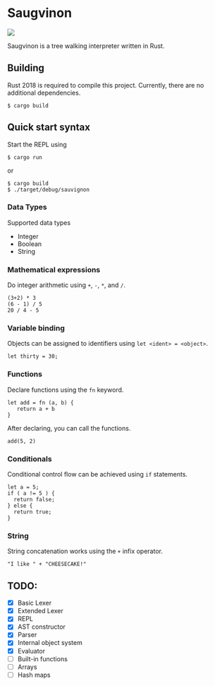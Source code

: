 Saugvinon
=========

![](https://github.com/nankeen/sauvignon/workflows/CI/badge.svg)

Saugvinon is a tree walking interpreter written in Rust.

## Building

Rust 2018 is required to compile this project.
Currently, there are no additional dependencies.

```shell
$ cargo build
```

## Quick start syntax

Start the REPL using

```shell
$ cargo run
```

or

```shell
$ cargo build
$ ./target/debug/sauvignon
```

### Data Types

Supported data types

- Integer
- Boolean
- String

### Mathematical expressions

Do integer arithmetic using `+`, `-`, `*`, and `/`.

```
(3+2) * 3
(6 - 1) / 5
20 / 4 - 5
```

### Variable binding

Objects can be assigned to identifiers using `let <ident> = <object>`.

```
let thirty = 30;
```

### Functions

Declare functions using the `fn` keyword.

```
let add = fn (a, b) {
   return a + b
}
```

After declaring, you can call the functions.

```
add(5, 2)
```

### Conditionals

Conditional control flow can be achieved using `if` statements.

```
let a = 5;
if ( a != 5 ) {
  return false;
} else {
  return true;
}
```

### String

String concatenation works using the `+` infix operator.

```
"I like " + "CHEESECAKE!"
```

## TODO:

- [x] Basic Lexer
- [x] Extended Lexer
- [x] REPL
- [x] AST constructor
- [x] Parser
- [x] Internal object system
- [x] Evaluator
- [ ] Built-in functions
- [ ] Arrays
- [ ] Hash maps
